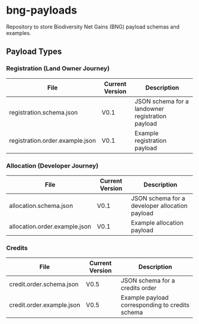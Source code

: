 # bng-payloads

Repository to store Biodiversity Net Gains (BNG) payload schemas and examples.

## Payload Types

### Registration (Land Owner Journey)
| File                          	| Current Version 	| Description                                    	|
|-------------------------------	|-----------------	|------------------------------------------------	|
| registration.schema.json        	| V0.1            	| JSON schema for a landowner registration payload 	|
| registration.order.example.json 	| V0.1            	| Example registration payload   	|

### Allocation (Developer Journey)
| File                          	| Current Version 	| Description                                    	|
|-------------------------------	|-----------------	|------------------------------------------------	|
| allocation.schema.json        	| V0.1            	| JSON schema for a developer allocation payload 	|
| allocation.order.example.json 	| V0.1            	| Example allocation payload       	|

### Credits

| File                      	| Current Version 	| Description                                     	|
|---------------------------	|-----------------	|-------------------------------------------------	|
| credit.order.schema.json  	| V0.5            	| JSON schema for a credits order                 	|
| credit.order.example.json 	| V0.5            	| Example payload corresponding to credits schema 	|